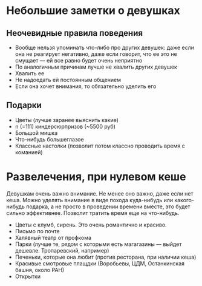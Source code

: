 # Небольшие заметки о девушках

## Неочевидные правила поведения
 
 * Вообще нельзя упоминать что-либо про других девушек: даже если она не реагирует негативно, даже если говорит, что ее это не смущает — ей все равно будет очень неприятно
 * По аналогичным причинам лучше не хвалить других девушек
 * Хвалить ее
 * Не надоедать ей постоянным общением
 * Если она хочет внимания, то обязательно уделить его

## Подарки

 * Цветы (лучше заранее выяснить какие)
 * n (=111) киндерсюрпризов (~5500 руб)
 * Большой мишка
 * Что-нибудь большеглазое
 * Классные настолки (позволит потом классно проводить время с команией)

# Развелечения, при нулевом кеше
Девушкам очень важно внимание. Не менее оно важно, даже если нет кеша. Можно уделять внимание в виде похода куда-нибудь или какого-нибудь подарка, а не просто в проведении времени вместе, это будет сильно эффективнее. Позволит тратить время еще на что-нибудь.

 * Цветы с клумб, сирень. Это очень романтично и красиво.
 * Письмо по почте
 * Халявный театр от профкома
 * Парки (лучше те, рядом с которыми есть магагазины — выйдет дешевле. Тропаревский, например)
 * Печеньки, которые она любит (против ресторана, при наличии кеша)
 * Красивые смотровые плащдки (Воробьевы, ЦДМ, Останкинская башня, около РАН)
 * Открытки
